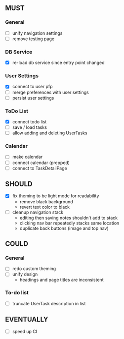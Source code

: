 ## MUST

### General
- [ ] unify navigation settings
- [ ] remove testing page

### DB Service
- [x] re-load db service since entry point changed

### User Settings
- [x] connect to user pfp
- [ ] merge preferences with user settings
- [ ] persist user settings

### ToDo List
- [x] connect todo list
- [ ] save / load tasks
- [ ] allow adding and deleting UserTasks

### Calendar
- [ ] make calendar
- [ ] connect calendar (prepped)
- [ ] connect to TaskDetailPage

## SHOULD

- [x] fix theming to be light mode for readability
	- remove black background
	- revert text color to black
- [ ] cleanup navigation stack
	- editing then saving notes shouldn't add to stack
	- clicking nav bar repeatedly stacks same location
	- duplicate back buttons (image and top nav)

## COULD

### General
- [ ] redo custom theming
- [ ] unify design
	- headings and page titles are inconsistent

### To-do list
- [ ] truncate UserTask description in list

## EVENTUALLY
- [ ] speed up CI